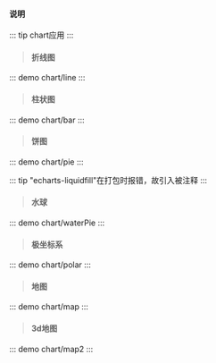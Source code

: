 #### 说明

::: tip
chart应用
:::

> #### 折线图
::: demo
chart/line
::: 

> #### 柱状图
::: demo
chart/bar
::: 

> #### 饼图
::: demo
chart/pie
::: 


::: tip
"echarts-liquidfill"在打包时报错，故引入被注释
:::
> #### 水球
::: demo
chart/waterPie
::: 

> #### 极坐标系
::: demo
chart/polar
::: 

> #### 地图
::: demo
chart/map
::: 

> #### 3d地图
::: demo
chart/map2
::: 
